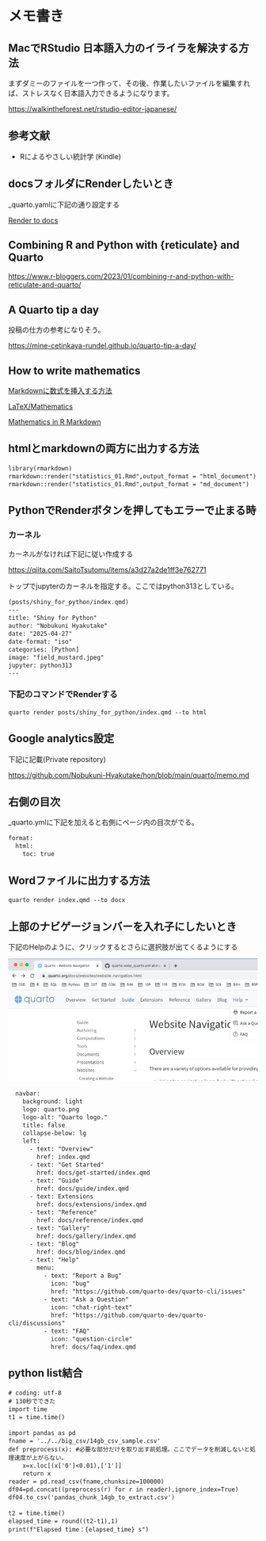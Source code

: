 # メモ書き

## MacでRStudio 日本語入力のイライラを解決する方法

まずダミーのファイルを一つ作って、その後、作業したいファイルを編集すれば、ストレスなく日本語入力できるようになります。

https://walkintheforest.net/rstudio-editor-japanese/

## 参考文献

- Rによるやさしい統計学 (Kindle)

## docsフォルダにRenderしたいとき

_quarto.yamlに下記の通り設定する

[Render to docs](https://quarto.org/docs/publishing/github-pages.html#render-to-docs)

## Combining R and Python with {reticulate} and Quarto

https://www.r-bloggers.com/2023/01/combining-r-and-python-with-reticulate-and-quarto/

## A Quarto tip a day

投稿の仕方の参考になりそう。

https://mine-cetinkaya-rundel.github.io/quarto-tip-a-day/

## How to write mathematics

[Markdownに数式を挿入する方法](https://b1san-blog.com/post/vscode/vscode-md-math/)

[LaTeX/Mathematics](https://en.wikibooks.org/wiki/LaTeX/Mathematics)

[Mathematics in R Markdown](https://rpruim.github.io/s341/S19/from-class/MathinRmd.html)

## htmlとmarkdownの両方に出力する方法

```
library(rmarkdown)
rmarkdown::render("statistics_01.Rmd",output_format = "html_document")
rmarkdown::render("statistics_01.Rmd",output_format = "md_document")
```

## PythonでRenderボタンを押してもエラーで止まる時

### カーネル

カーネルがなければ下記に従い作成する

https://qiita.com/SaitoTsutomu/items/a3d27a2de1ff3e762771

トップでjupyterのカーネルを指定する。ここではpython313としている。

```
(posts/shiny_for_python/index.qmd)
---
title: "Shiny for Python"
author: "Nobukuni Hyakutake"
date: "2025-04-27"
date-format: "iso"
categories: [Python]
image: "field_mustard.jpeg"
jupyter: python313
---
```

### 下記のコマンドでRenderする

```
quarto render posts/shiny_for_python/index.qmd --to html
```

## Google analytics設定

下記に記載(Private repository)

https://github.com/Nobukuni-Hyakutake/hon/blob/main/quarto/memo.md


## 右側の目次

_quarto.ymlに下記を加えると右側にページ内の目次がでる。

```
format:
  html:
    toc: true
```


## Wordファイルに出力する方法

```
quarto render index.qmd --to docx  
```

## 上部のナビゲージョンバーを入れ子にしたいとき

下記のHelpのように、クリックするとさらに選択肢が出てくるようにする

![](img/navbar_help.png)

```
  navbar:
    background: light
    logo: quarto.png
    logo-alt: "Quarto logo."
    title: false
    collapse-below: lg
    left:
      - text: "Overview"
        href: index.qmd
      - text: "Get Started"
        href: docs/get-started/index.qmd
      - text: "Guide"
        href: docs/guide/index.qmd
      - text: Extensions
        href: docs/extensions/index.qmd
      - text: "Reference"
        href: docs/reference/index.qmd
      - text: "Gallery"
        href: docs/gallery/index.qmd
      - text: "Blog"
        href: docs/blog/index.qmd
      - text: "Help"
        menu:
          - text: "Report a Bug"
            icon: "bug"
            href: "https://github.com/quarto-dev/quarto-cli/issues"
          - text: "Ask a Question"
            icon: "chat-right-text"
            href: "https://github.com/quarto-dev/quarto-cli/discussions"
          - text: "FAQ"
            icon: "question-circle"
            href: docs/faq/index.qmd
```

## python list結合

```
# coding: utf-8
# 130秒でできた
import time
t1 = time.time() 

import pandas as pd
fname = '../../big_csv/14gb_csv_sample.csv'
def preprocess(x): #必要な部分だけを取り出す前処理。ここでデータを削減しないと処理速度が上がらない。
    x=x.loc[(x['0']<0.01),['1']]
    return x    
reader = pd.read_csv(fname,chunksize=100000)
df04=pd.concat((preprocess(r) for r in reader),ignore_index=True)
df04.to_csv('pandas_chunk_14gb_to_extract.csv')

t2 = time.time()
elapsed_time = round((t2-t1),1)
print(f"Elapsed time：{elapsed_time} s")
```